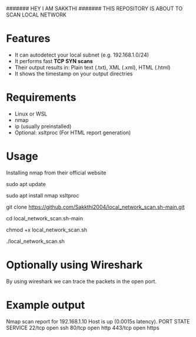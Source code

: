 ####### HEY I AM SAKKTHI #######
THIS REPOSITORY IS ABOUT TO SCAN LOCAL NETWORK

# Features
 * It can autodetect your local subnet (e.g. 192.168.1.0/24)
 * It performs fast **TCP SYN scans**
 * Their output results in:
     Plain text (.txt),
     XML (.xml),
     HTML (.html)
 * It shows the timestamp on your output directries 

# Requirements
 * Linux or WSL
 * nmap
 * ip (usually preinstalled)
 * Optional: xsltproc (For HTML report generation)

# Usage
Installing nmap from their official website

sudo apt update 

sudo apt install nmap xsltproc

git clone https://github.com/Sakkthi2004/local_network_scan.sh-main.git

cd local_network_scan.sh-main

chmod +x local_network_scan.sh

./local_network_scan.sh

# Optionally using Wireshark 
  By using wireshark we can trace the packets in the open port.

# Example output 

Nmap scan report for 192.168.1.10
Host is up (0.0015s latency).
PORT     STATE SERVICE
22/tcp   open  ssh
80/tcp   open  http
443/tcp  open  https
